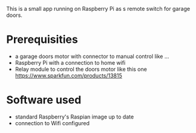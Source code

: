 This is a small app running on Raspberry Pi as s remote switch for garage doors.

# Prerequisities 

* a garage doors motor with connector to manual control like ... 
* Raspberry Pi with a connection to home wifi
* Relay module to control the doors motor like this one https://www.sparkfun.com/products/13815

# Software used 

* standard Raspberry's Raspian image up to date
* connection to Wifi configured

